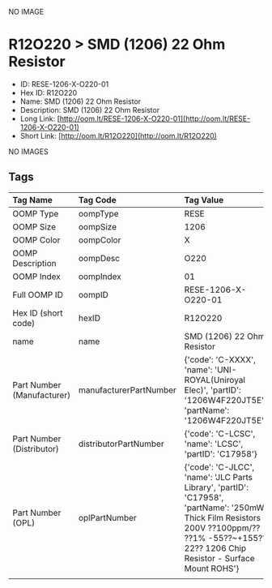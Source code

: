 


  
NO IMAGE  
# R12O220 > SMD (1206) 22 Ohm Resistor

- ID: RESE-1206-X-O220-01
- Hex ID: R12O220
- Name: SMD (1206) 22 Ohm Resistor
- Description: SMD (1206) 22 Ohm Resistor
- Long Link: [http://oom.lt/RESE-1206-X-O220-01](http://oom.lt/RESE-1206-X-O220-01)
- Short Link: [http://oom.lt/R12O220](http://oom.lt/R12O220)
  
NO IMAGES  
## Tags
  

|Tag Name|Tag Code|Tag Value|
| :--- | :--- | :--- |
|OOMP Type|oompType|RESE|
|OOMP Size|oompSize|1206|
|OOMP Color|oompColor|X|
|OOMP Description|oompDesc|O220|
|OOMP Index|oompIndex|01|
|Full OOMP ID|oompID|RESE-1206-X-O220-01|
|Hex ID (short code)|hexID|R12O220|
|name|name|SMD (1206) 22 Ohm Resistor|
|Part Number (Manufacturer)|manufacturerPartNumber|{'code': 'C-XXXX', 'name': 'UNI-ROYAL(Uniroyal Elec)', 'partID': '1206W4F220JT5E', 'partName': '1206W4F220JT5E'}|
|Part Number (Distributor)|distributorPartNumber|{'code': 'C-LCSC', 'name': 'LCSC', 'partID': 'C17958'}|
|Part Number (OPL)|oplPartNumber|{'code': 'C-JLCC', 'name': 'JLC Parts Library', 'partID': 'C17958', 'partName': '250mW Thick Film Resistors 200V ??100ppm/?? ??1% -55??~+155?? 22?? 1206  Chip Resistor - Surface Mount ROHS'}|
||||
